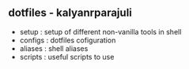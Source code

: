 ## dotfiles - kalyanrparajuli

- setup : setup of different non-vanilla tools in shell
- configs : dotfiles cofiguration
- aliases : shell aliases
- scripts : useful scripts to use 
